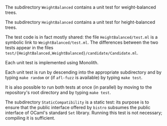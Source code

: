 The subdirectory `WeightBalanced` contains a unit test for weight-balanced
trees.

The subdirectory `HeightBalanced` contains a unit test for height-balanced
trees.

The test code is in fact mostly shared: the file `HeightBalanced/test.ml` is a
symbolic link to `WeightBalanced/test.ml`. The differences between the two tests
appear in the files `test/{HeightBalanced,WeightBalanced}/candidate/Candidate.ml`.

Each unit test is implemented using Monolith.

Each unit test is run by descending into the appropriate subdirectory
and by typing `make random`
or (if `afl-fuzz` is available) by typing `make test`.

It is also possible to run both tests at once (in parallel) by moving
to the repository's root directory and by typing `make test`.

The subdirectory `StaticCompatibility` is a static test: its purpose is to
ensure that the public interface offered by `bistro` subsumes the public
interface of OCaml's standard `Set` library. Running this test is not
necessary; compiling it is sufficient.
